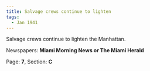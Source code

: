 ```yaml
---  
title: Salvage crews continue to lighten  
tags:  
  - Jan 1941  
---  
```

  
Salvage crews continue to lighten the Manhattan.  
  
Newspapers: **Miami Morning News or The Miami Herald**  
  
Page: **7**, Section: **C** 
